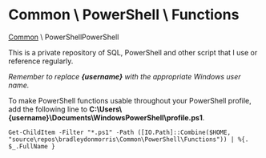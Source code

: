 # Common \ PowerShell \ Functions

[Common](https://github.com/bradleydonmorris/Common) \ PowerShellPowerShell

This is a private repository of SQL, PowerShell and other script that I use or reference regularly.

*Remember to replace **{username}** with the appropriate Windows user name.*


To make PowerShell functions usable throughout your PowerShell profile, add the following line to **C:\Users\\{username}\Documents\WindowsPowerShell\profile.ps1**.

`Get-ChildItem -Filter "*.ps1" -Path ([IO.Path]::Combine($HOME, "source\repos\bradleydonmorris\Common\PowerShell\Functions")) | %{. $_.FullName }`

